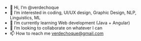 - 👋 Hi, I’m @verdechoque
- 👀 I’m interested in coding, UI/UX design, Graphic Design, NLP, Linguistics, ML
- 🌱 I’m currently learning Web development (Java + Angular)
- 💞️ I’m looking to collaborate on whatever I can
- 📫 How to reach me verdechoque@gmail.com

<!---
verdechoque/verdechoque is a ✨ special ✨ repository because its `README.md` (this file) appears on your GitHub profile.
You can click the Preview link to take a look at your changes.
--->
